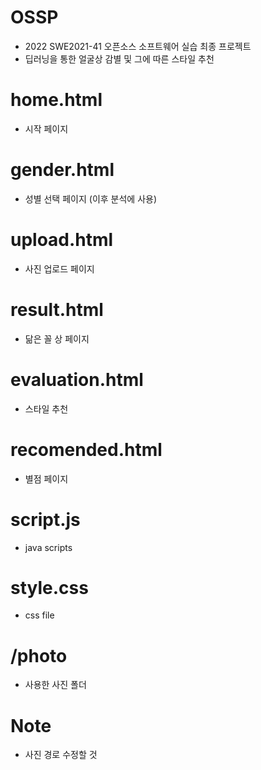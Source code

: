 # OSSP
- 2022 SWE2021-41 오픈소스 소프트웨어 실습 최종 프로젝트
- 딥러닝을 통한 얼굴상 감별 및 그에 따른 스타일 추천

# home.html
- 시작 페이지 

# gender.html
- 성별 선택 페이지 (이후 분석에 사용) 

# upload.html
- 사진 업로드 페이지

# result.html
- 닮은 꼴 상 페이지

# evaluation.html
- 스타일 추천

# recomended.html
- 별점 페이지

# script.js
- java scripts

# style.css
- css file

# /photo
- 사용한 사진 폴더

# Note
- 사진 경로 수정할 것
